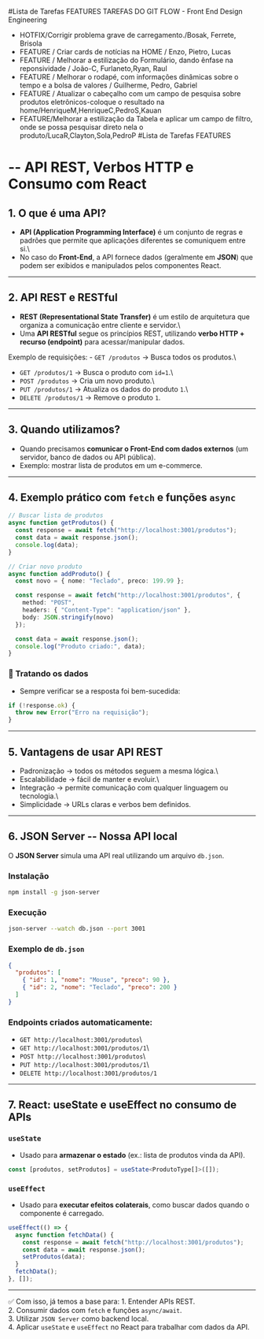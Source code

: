 #Lista de Tarefas FEATURES
TAREFAS DO GIT FLOW - Front End Design Engineering

- HOTFIX/Corrigir problema grave de carregamento./Bosak, Ferrete, Brisola
- FEATURE / Criar cards de notícias na HOME / Enzo, Pietro, Lucas
- FEATURE / Melhorar a estilização do Formulário, dando ênfase na reponsividade / João-C, Furlaneto,Ryan, Raul
- FEATURE / Melhorar o rodapé, com informações dinâmicas sobre o tempo e a bolsa de valores / Guilherme, Pedro, Gabriel
- FEATURE / Atualizar o cabeçalho com um campo de pesquisa sobre produtos eletrônicos-coloque o resultado na home/HenriqueM,HenriqueC,PedroS,Kauan
- FEATURE/Melhorar a estilização da Tabela e aplicar um campo de filtro, onde se possa pesquisar direto nela o produto/LucaR,Clayton,Sola,PedroP
#Lista de Tarefas FEATURES






# -- API REST, Verbos HTTP e Consumo com React

## 1. O que é uma API?

-   **API (Application Programming Interface)** é um conjunto de regras
    e padrões que permite que aplicações diferentes se comuniquem entre
    si.\
-   No caso do **Front-End**, a API fornece dados (geralmente em
    **JSON**) que podem ser exibidos e manipulados pelos componentes
    React.

------------------------------------------------------------------------

## 2. API REST e RESTful

-   **REST (Representational State Transfer)** é um estilo de
    arquitetura que organiza a comunicação entre cliente e servidor.\
-   Uma **API RESTful** segue os princípios REST, utilizando **verbo
    HTTP + recurso (endpoint)** para acessar/manipular dados.

Exemplo de requisições: - `GET /produtos` → Busca todos os produtos.\
- `GET /produtos/1` → Busca o produto com `id=1`.\
- `POST /produtos` → Cria um novo produto.\
- `PUT /produtos/1` → Atualiza os dados do produto `1`.\
- `DELETE /produtos/1` → Remove o produto `1`.

------------------------------------------------------------------------

## 3. Quando utilizamos?

-   Quando precisamos **comunicar o Front-End com dados externos** (um
    servidor, banco de dados ou API pública).
-   Exemplo: mostrar lista de produtos em um e-commerce.

------------------------------------------------------------------------

## 4. Exemplo prático com `fetch` e funções `async`

``` ts
// Buscar lista de produtos
async function getProdutos() {
  const response = await fetch("http://localhost:3001/produtos");
  const data = await response.json();
  console.log(data);
}

// Criar novo produto
async function addProduto() {
  const novo = { nome: "Teclado", preco: 199.99 };

  const response = await fetch("http://localhost:3001/produtos", {
    method: "POST",
    headers: { "Content-Type": "application/json" },
    body: JSON.stringify(novo)
  });

  const data = await response.json();
  console.log("Produto criado:", data);
}
```

### 📌 Tratando os dados

-   Sempre verificar se a resposta foi bem-sucedida:

``` ts
if (!response.ok) {
  throw new Error("Erro na requisição");
}
```

------------------------------------------------------------------------

## 5. Vantagens de usar API REST

-   Padronização → todos os métodos seguem a mesma lógica.\
-   Escalabilidade → fácil de manter e evoluir.\
-   Integração → permite comunicação com qualquer linguagem ou
    tecnologia.\
-   Simplicidade → URLs claras e verbos bem definidos.

------------------------------------------------------------------------

## 6. JSON Server -- Nossa API local

O **JSON Server** simula uma API real utilizando um arquivo `db.json`.

### Instalação

``` bash
npm install -g json-server
```

### Execução

``` bash
json-server --watch db.json --port 3001
```

### Exemplo de `db.json`

``` json
{
  "produtos": [
    { "id": 1, "nome": "Mouse", "preco": 90 },
    { "id": 2, "nome": "Teclado", "preco": 200 }
  ]
}
```

### Endpoints criados automaticamente:

-   `GET http://localhost:3001/produtos`\
-   `GET http://localhost:3001/produtos/1`\
-   `POST http://localhost:3001/produtos`\
-   `PUT http://localhost:3001/produtos/1`\
-   `DELETE http://localhost:3001/produtos/1`

------------------------------------------------------------------------

## 7. React: useState e useEffect no consumo de APIs

### `useState`

-   Usado para **armazenar o estado** (ex.: lista de produtos vinda da
    API).

``` ts
const [produtos, setProdutos] = useState<ProdutoType[]>([]);
```

### `useEffect`

-   Usado para **executar efeitos colaterais**, como buscar dados quando
    o componente é carregado.

``` ts
useEffect(() => {
  async function fetchData() {
    const response = await fetch("http://localhost:3001/produtos");
    const data = await response.json();
    setProdutos(data);
  }
  fetchData();
}, []);
```

------------------------------------------------------------------------

✅ Com isso, já temos a base para: 1. Entender APIs REST.\
2. Consumir dados com `fetch` e funções `async/await`.\
3. Utilizar `JSON Server` como backend local.\
4. Aplicar `useState` e `useEffect` no React para trabalhar com dados da
API.
